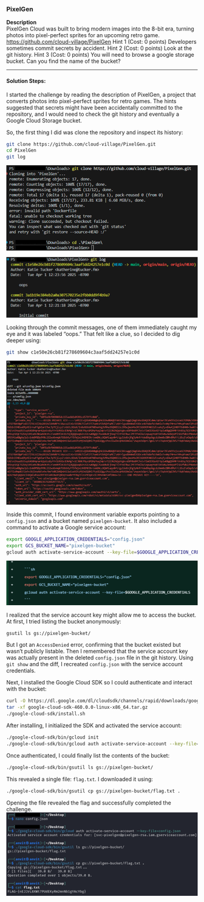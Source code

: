 ### PixelGen

**Description**  
PixelGen Cloud was built to bring modern images into the 8-bit era, turning photos into pixel-perfect sprites for an upcoming retro game. https://github.com/cloud-village/PixelGen Hint 1 (Cost: 0 points) Developers sometimes commit secrets by accident. Hint 2 (Cost: 0 points) Look at the git history. Hint 3 (Cost: 0 points) You will need to browse a google storage bucket. Can you find the name of the bucket?

---

#### **Solution Steps:**

I started the challenge by reading the description of PixelGen, a project that converts photos into pixel-perfect sprites for retro games. The hints suggested that secrets might have been accidentally committed to the repository, and I would need to check the git history and eventually a Google Cloud Storage bucket.

So, the first thing I did was clone the repository and inspect its history:

```bash
git clone https://github.com/cloud-village/PixelGen.git
cd PixelGen
git log
```

![alt text](files/image.png)

![alt text](files/image-1.png)

Looking through the commit messages, one of them immediately caught my eye and it was labeled “oops.” That felt like a clue, so I decided to dig deeper using:

```bash
git show c1e50e26cb81f278609604c3aaf5dd24257e1c0d
```
![alt text](files/image-2.png)

Inside this commit, I found environment variable exports pointing to a ```config.json``` and a bucket named ```pixelgen-bucket```. It also included a command to activate a Google service account:

```bash
export GOOGLE_APPLICATION_CREDENTIALS="config.json"
export GCS_BUCKET_NAME="pixelgen-bucket"
gcloud auth activate-service-account --key-file=$GOOGLE_APPLICATION_CREDENTIALS
```
![alt text](files/image-3.png)

I realized that the service account key might allow me to access the bucket. At first, I tried listing the bucket anonymously:

```bash
gsutil ls gs://pixelgen-bucket/
```
But I got an ```AccessDenied``` error, confirming that the bucket existed but wasn’t publicly listable. Then I remembered that the service account key was actually present in the deleted ```config.json``` file in the git history. Using ```git show``` and the diff, I recreated ```config.json``` with the service account credentials.

Next, I installed the Google Cloud SDK so I could authenticate and interact with the bucket:

```bash
curl -O https://dl.google.com/dl/cloudsdk/channels/rapid/downloads/google-cloud-sdk-460.0.0-linux-x86_64.tar.gz
tar -xf google-cloud-sdk-460.0.0-linux-x86_64.tar.gz
./google-cloud-sdk/install.sh
```

After installing, I initialized the SDK and activated the service account:

```bash
./google-cloud-sdk/bin/gcloud init
./google-cloud-sdk/bin/gcloud auth activate-service-account --key-file=config.json
```

Once authenticated, I could finally list the contents of the bucket:

```bash
./google-cloud-sdk/bin/gsutil ls gs://pixelgen-bucket/
```

This revealed a single file: ```flag.txt```. I downloaded it using:

```bash
./google-cloud-sdk/bin/gsutil cp gs://pixelgen-bucket/flag.txt .
```

Opening the file revealed the flag and successfully completed the challenge.
![alt text](files/image-4.png)